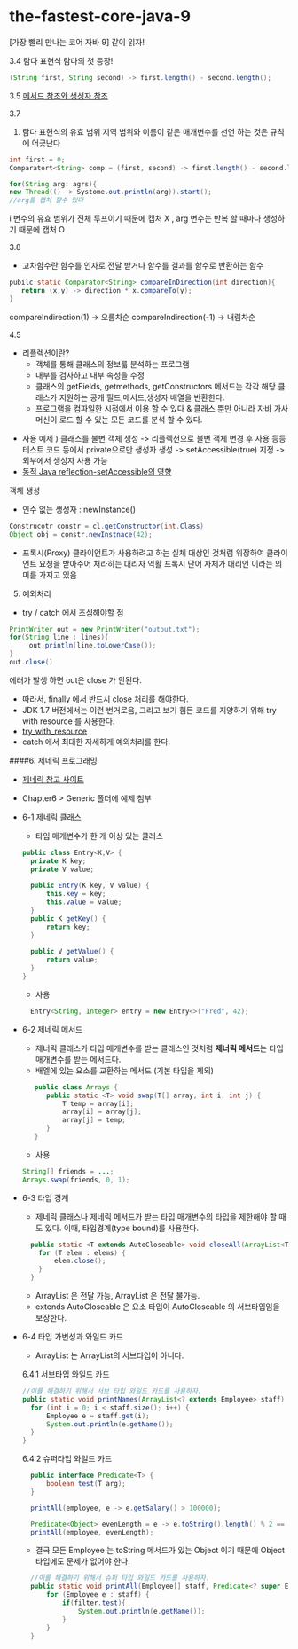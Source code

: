 # the-fastest-core-java-9
[가장 빨리 만나는 코어 자바 9] 같이 읽자!

3.4 람다 표현식
람다의 첫 등장!  
```java
(String first, String second) -> first.length() - second.length();
```

3.5
 [메서드 참조와 생성자 참조](https://palpit.tistory.com/675) 

3.7
1. 람다 표현식의 유효 범위
지역 범위와 이름이 같은 매개변수를 선언 하는 것은 규칙에 어긋난다

``` java
int first = 0;
Comparatort<String> comp = (first, second) -> first.length() - second.length();

for(String arg: agrs){
new Thread(() -> Systome.out.println(arg)).start();
//arg를 캡처 할수 있다
```
i 변수의 유효 범위가 전체 루프이기 때문에 캡처 X , arg 변수는 반복 할 때마다 생성하기 때문에 캡처 O

3.8 
- 고차함수란
  함수를 인자로 전달 받거나 함수를 결과를 함수로 반환하는 함수
  
 ```java
pubilc static Comparator<String> compareInDirection(int direction){
    return (x,y) -> direction * x.compareTo(y);
}
 ```
 compareIndirection(1) -> 오름차순
 compareIndirection(-1) -> 내림차순

4.5
- 리플렉션이란? 
    - 객체를 통해 클래스의 정보륿 분석하는 프로그램
    - 내부를 검사하고 내부 속성을 수정
    - 클래스의 getFields, getmethods, getConstructors 메서드는 각각 해당 클래스가 지원하는 공개 필드,메서드,생성자 배열을 반환한다.
    - 프로그램을 컴파일한 시점에서 이용 할 수 있다 & 클래스 뿐만 아니라 자바 가사 머신이 로드 할 수 있는 모든 코드를 분석 할 수 있다.
 
 * 사용 예제 ) 클래스를 불변 객체 생성 -> 리플렉션으로 불변 객체 변경 후 사용 등등
 테스트 코드 등에서 private으로만 생성자 생성 -> setAccessible(true) 지정 -> 외부에서 생성자 사용 가능
 * [동적 Java reflection-setAccessible의 영향](https://code-examples.net/ko/q/a255ea)
 
 객체 생성
  - 인수 없는 생성자 : newInstance()
``` java
Construcotr constr = cl.getConstructor(int.Class)
Object obj = constr.newInstnace(42);
```
   
  - 프록시(Proxy)
   클라이언트가 사용하려고 하는 실체 대상인 것처럼 위장하여 클라이언트 요청을 받아주어 처라히는 대리자 역활
   프록시 단어 자체가 대리인 이라는 의미를 가지고 있음
   
5. 예외처리
  - try / catch 에서 조심해야할 점
``` java
PrintWriter out = new PrintWriter("output.txt");
for(String line : lines){
     out.println(line.toLowerCase());
}
out.close()
```
  에러가 발생 하면 out은 close 가 안된다.
   - 따라서, finally 에서 반드시 close 처리를 해야한다.
   - JDK 1.7 버전에서는 이런 번거로움, 그리고 보기 힘든 코드를 지양하기 위해 try with resource 를 사용한다.
   - [try_with_resource](https://dololak.tistory.com/67)
   - catch 에서 최대한 자세하게 예외처리를 한다.
   
####6. 제네릭 프로그래밍
* [제네릭 참고 사이트](https://palpit.tistory.com/665)
* Chapter6 > Generic 폴더에 예제 첨부

* 6-1 제네릭 클래스
    * 타입 매개변수가 한 개 이상 있는 클래스
    ```java
    public class Entry<K,V> {
      private K key;
      private V value;
      
      public Entry(K key, V value) {
          this.key = key;
          this.value = value;
      }
      public K getKey() {
          return key;
      }   
      
      public V getValue() {
          return value;
      }   
  }
  ```
    * 사용
  ```java
    Entry<String, Integer> entry = new Entry<>("Fred", 42);
  ```  
* 6-2 제네릭 메서드
    * 제너릭 클래스가 타입 매개변수를 받는 클래스인 것처럼 **제너릭 메서드**는 타입 매개변수를 받는 메서드다. 
    * 배엘에 있는 요소를 교환하는 메서드 (기본 타입을 제외)
    ```java
       public class Arrays {
          public static <T> void swap(T[] array, int i, int j) {
              T temp = array[i];
              array[i] = array[j];
              array[j] = temp;
          }
       }    
    ```
    * 사용
    ```java
    String[] friends = ...;
    Arrays.swap(friends, 0, 1);
    ```
* 6-3 타입 경계
  * 제네릭 클래스나 제네릭 메서드가 받는 타입 매개변수의 타입을 제한해야 할 때도 있다. 이때, 타입경계(type bound)를 사용한다.  
  ```java
    public static <T extends AutoCloseable> void closeAll(ArrayList<T> elems) throws Exception {
      for (T elem : elems) {
          elem.close();
      }
    }
  ```
  * ArrayList<PrintStream> 은 전달 가능, ArrayList<String> 은 전달 불가능.
  * extends AutoCloseable 은 요소 타입이 AutoCloseable 의 서브타입임을 보장한다.
  
* 6-4 타입 가변성과 와일드 카드
    * ArrayList<Manager> 는 ArrayList<Employee>의 서브타입이 아니다.
    
    6.4.1 서브타입 와일드 카드
        
    ```java
    //이를 해결하기 위해서 서브 타입 와일드 카드를 사용하자.
    public static void printNames(ArrayList<? extends Employee> staff) {
      for (int i = 0; i < staff.size(); i++) {
          Employee e = staff.get(i);
          System.out.println(e.getName());
      }
    }
    ```
    
    6.4.2 슈퍼타입 와일드 카드
    
    ```java
      public interface Predicate<T> {
          boolean test(T arg);
      }   
    ```
    ```java 
      printAll(employee, e -> e.getSalary() > 100000);
  
      Predicate<Object> evenLength = e -> e.toString().length() % 2 == 0;
      printAll(employee, evenLength);
    ```
    * 결국 모든 Employee 는 toString 메서드가 있는 Object 이기 때문에 Object 타입에도 문제가 없어야 한다.
    ```java
      //이를 해결하기 위해서 슈퍼 타입 와일드 카드를 사용하자.
      public static void printAll(Employee[] staff, Predicate<? super Employee> filter) {
          for (Employee e : staff) {
              if(filter.test){
                  System.out.println(e.getName());
              }   
          }     
      }
    ```
 
